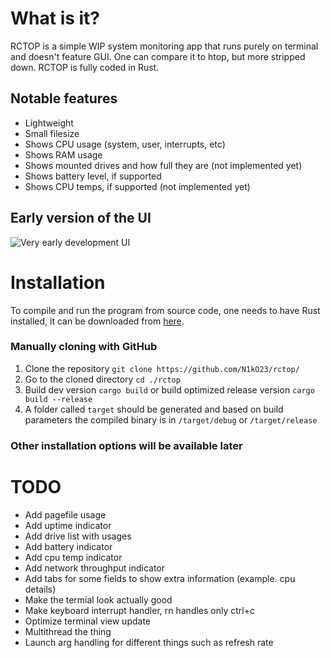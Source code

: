# What is it?

RCTOP is a simple WIP system monitoring app that runs purely on terminal and doesn't feature GUI. One can compare it to htop, but more stripped down. RCTOP is fully coded in Rust.

## Notable features

- Lightweight
- Small filesize
- Shows CPU usage (system, user, interrupts, etc)
- Shows RAM usage
- Shows mounted drives and how full they are (not implemented yet)
- Shows battery level, if supported
- Shows CPU temps, if supported (not implemented yet)

## Early version of the UI
 ![Very early development UI](https://cdn.discordapp.com/attachments/881632596298170399/907643426873430057/unknown.png)

# Installation

To compile and run the program from source code, one needs to have Rust installed, it can be downloaded from [here](https://www.rust-lang.org/tools/install "Link to rust installer download page").

### Manually cloning with GitHub

1. Clone the repository `git clone https://github.com/N1kO23/rctop/`
2. Go to the cloned directory `cd ./rctop`
3. Build dev version `cargo build` or build optimized release version `cargo build --release`
4. A folder called `target` should be generated and based on build parameters the compiled binary is in `/target/debug` or `/target/release`

### Other installation options will be available later

# TODO

- Add pagefile usage
- Add uptime indicator
- Add drive list with usages
- Add battery indicator
- Add cpu temp indicator
- Add network throughput indicator
- Add tabs for some fields to show extra information (example. cpu details)
- Make the termial look actually good
- Make keyboard interrupt handler, rn handles only ctrl+c
- Optimize terminal view update
- Multithread the thing
- Launch arg handling for different things such as refresh rate
